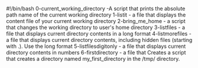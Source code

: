 #!/bin/bash
0-current_working_directory -A script that prints the absolute path name of the current working directory
1-listit - a file that displays the content file of your current working directory
2-bring_me_home - a script that changes the working directory to user's home directory
3-listfiles - a file that displays current directory contents in a long format
4-listmorefiles - a file that displays current directory contents, including hidden files (starting with .). Use the long format
5-listfilesdigitonly - a file that displays current directory contents in numbers
6-firstdirectory - a file that Creates a script that creates a directory named my_first_directory in the /tmp/ directory.

